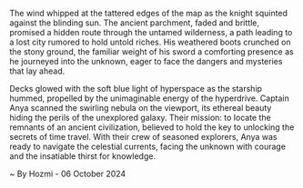 
The wind whipped at the tattered edges of the map as the knight squinted against the blinding sun.  The ancient parchment, faded and brittle, promised a hidden route through the untamed wilderness, a path leading to a lost city rumored to hold untold riches.  His weathered boots crunched on the stony ground, the familiar weight of his sword a comforting presence as he journeyed into the unknown, eager to face the dangers and mysteries that lay ahead.

Decks glowed with the soft blue light of hyperspace as the starship hummed, propelled by the unimaginable energy of the hyperdrive.  Captain Anya scanned the swirling nebula on the viewport, its ethereal beauty hiding the perils of the unexplored galaxy.  Their mission: to locate the remnants of an ancient civilization, believed to hold the key to unlocking the secrets of time travel.  With their crew of seasoned explorers, Anya was ready to navigate the celestial currents, facing the unknown with courage and the insatiable thirst for knowledge. 

~ By Hozmi - 06 October 2024
